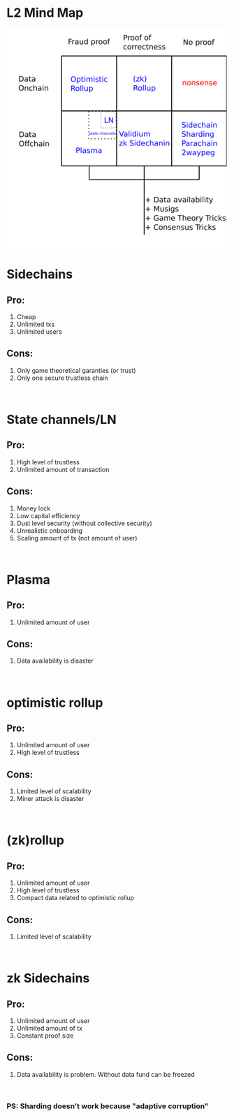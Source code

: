 # L2 Mind Map

![Map](map.png)

# Sidechains

## Pro:

1. Cheap
2. Unlimited txs
3. Unlimited users

## Cons:

1. Only game theoretical garanties (or trust)
2. Only one secure trustless chain

&nbsp;
&nbsp;
&nbsp;

# State channels/LN

## Pro:

1. High level of trustless
2. Unlimited amount of transaction

## Cons:

1. Money lock 
2. Low capital efficiency
3. Dust level security (without collective security)
4. Unrealistic onboarding
5. Scaling amount of tx (not amount of user)

&nbsp;
&nbsp;
&nbsp;

# Plasma

## Pro:

1. Unlimited amount of user

## Cons:

1. Data availability is disaster

&nbsp;
&nbsp;
&nbsp;

# optimistic rollup

## Pro:

1. Unlimited amount of user
2. High level of trustless

## Cons:

1. Limited level of scalability
2. Miner attack is disaster

&nbsp;
&nbsp;
&nbsp;

# (zk)rollup

## Pro:

1. Unlimited amount of user
2. High level of trustless
3. Compact data related to optimistic rollup

## Cons:

1. Limited level of scalability

&nbsp;
&nbsp;
&nbsp;

# zk Sidechains

## Pro:

1. Unlimited amount of user
2. Unlimited amount of tx
3. Constant proof size

## Cons:

1. Data availability is problem. Without data fund can be freezed

&nbsp;
&nbsp;
&nbsp;

### PS: Sharding doesn't work because "adaptive corruption"